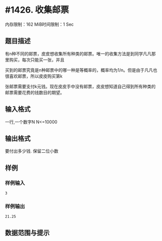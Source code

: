 # #1426. 收集邮票

内存限制：162 MiB时间限制：1 Sec

## 题目描述

有n种不同的邮票，皮皮想收集所有种类的邮票。唯一的收集方法是到同学凡凡那里购买，每次只能买一张，并且

买到的邮票究竟是n种邮票中的哪一种是等概率的，概率均为1/n。但是由于凡凡也很喜欢邮票，所以皮皮购买第k

张邮票需要支付k元钱。现在皮皮手中没有邮票，皮皮想知道自己得到所有种类的邮票需要花费的钱数目的期望。

## 输入格式

一行,一个数字N N<=10000

## 输出格式

要付出多少钱. 保留二位小数

## 样例

### 样例输入

    
    3
    

### 样例输出

    
    21.25
    

## 数据范围与提示
